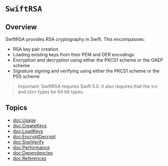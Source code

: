 # ``SwiftRSA``

## Overview

SwiftRSA provides RSA cryptography in Swift. This encompasses:

* RSA key pair creation
* Loading existing keys from their PEM and DER encodings
* Encryption and decryption using either the PKCS1 scheme or the OAEP scheme
* Signature signing and verifying using either the PKCS1 scheme or the PSS scheme

>Important:
SwiftRSA requires Swift 5.0. It also requires that the `Int` and `UInt` types be 64 bit types.

## Topics

- <doc:Usage>
- <doc:CreateKeys>
- <doc:LoadKeys>
- <doc:EncryptDecrypt>
- <doc:SignVerify>
- <doc:Performance>
- <doc:Dependencies>
- <doc:References>


